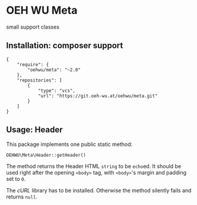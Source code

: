 # OEH WU Meta

small support classes 

## Installation: composer support
    {
        "require": {
            "oehwu/meta": "~2.0"
        },
        "repositories": [
            {
                "type": "vcs",
                "url": "https://git.oeh-wu.at/oehwu/meta.git"
            }
        ]
    }

## Usage: Header
This package implements one public static method:

    OEHWU\Meta\Header::getHeader()

The method returns the Header HTML `string` to be `echo`ed.
It should be used right after the opening `<body>` tag, with `<body>`'s margin and padding set to `0`.

The *cURL* library has to be installed. Otherwise the method silently fails and returns `null`.
